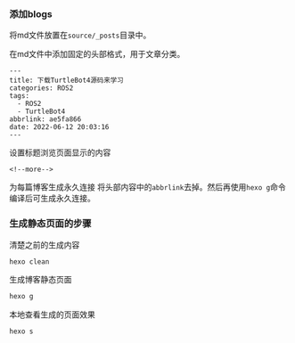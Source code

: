 
### 添加blogs
将md文件放置在`source/_posts`目录中。

在md文件中添加固定的头部格式，用于文章分类。

```
---
title: 下载TurtleBot4源码来学习
categories: ROS2
tags:
  - ROS2
  - TurtleBot4
abbrlink: ae5fa866
date: 2022-06-12 20:03:16
---

```

设置标题浏览页面显示的内容

```
<!--more-->
```

为每篇博客生成永久连接
将头部内容中的`abbrlink`去掉。然后再使用`hexo g`命令编译后可生成永久连接。

### 生成静态页面的步骤
清楚之前的生成内容
```bash
hexo clean
```

生成博客静态页面
```bash
hexo g
```

本地查看生成的页面效果
```bash
hexo s
```

